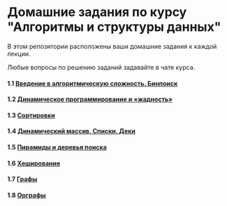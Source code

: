 # Домашние задания по курсу "Алгоритмы и структуры данных"

В этом репозитории расположены ваши домашние задания к каждой лекции. 

Любые вопросы по решению заданий задавайте в чате курса.

#### 1.1 [Введение в алгоритмическую сложность. Бинпоиск](https://github.com/netology-code/algocpp-homeworks/tree/main/1)
#### 1.2 [Динамическое программирование и «жадность»](https://github.com/netology-code/algocpp-homeworks/tree/main/2)
#### 1.3 [Сортировки](https://github.com/netology-code/algocpp-homeworks/tree/main/3)
#### 1.4 [Динамический массив. Списки. Деки](https://github.com/netology-code/algocpp-homeworks/tree/main/4)
#### 1.5 [Пирамиды и деревья поиска](https://github.com/netology-code/algocpp-homeworks/tree/main/5)
#### 1.6 [Хеширование](https://github.com/netology-code/algocpp-homeworks/tree/main/6)
#### 1.7 [Графы](https://github.com/netology-code/algocpp-homeworks/tree/main/7)
#### 1.8 [Орграфы](https://github.com/netology-code/algocpp-homeworks/tree/main/8)
